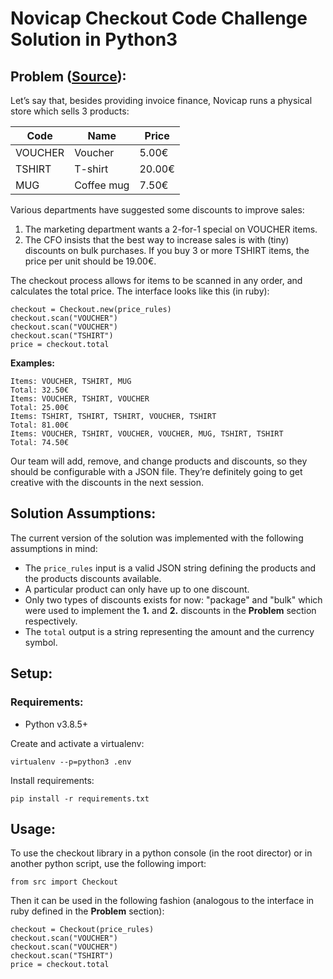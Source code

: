 # Novicap Checkout Code Challenge Solution in Python3

## Problem ([Source](https://novicap.com/en/code-challenge/)):
 Let’s say that, besides providing invoice finance, Novicap runs a physical store which sells 3 products:

|Code         | Name         |  Price    |
|-------------|--------------|-----------|
|VOUCHER      | Voucher      |   5.00€   |
|TSHIRT       | T-shirt      |  20.00€   |
|MUG          | Coffee mug   |   7.50€   |

Various departments have suggested some discounts to improve sales:

1. The marketing department wants a 2-for-1 special on VOUCHER items.
2. The CFO insists that the best way to increase sales is with (tiny) discounts on bulk purchases. If you buy 3 or more TSHIRT items, the price per unit should be 19.00€.

The checkout process allows for items to be scanned in any order, and calculates the total price. The interface looks like this (in ruby):
```
checkout = Checkout.new(price_rules)
checkout.scan("VOUCHER")
checkout.scan("VOUCHER")
checkout.scan("TSHIRT")
price = checkout.total
```

**Examples:**
```
Items: VOUCHER, TSHIRT, MUG
Total: 32.50€
Items: VOUCHER, TSHIRT, VOUCHER
Total: 25.00€
Items: TSHIRT, TSHIRT, TSHIRT, VOUCHER, TSHIRT
Total: 81.00€
Items: VOUCHER, TSHIRT, VOUCHER, VOUCHER, MUG, TSHIRT, TSHIRT
Total: 74.50€
```
Our team will add, remove, and change products and discounts, so they should be configurable with a JSON file. They’re definitely going to get creative with the discounts in the next session.

## Solution Assumptions:

The current version of the solution was implemented with the following assumptions in mind:
- The `price_rules` input is a valid JSON string defining the products and the products discounts available.
- A particular product can only have up to one discount.
- Only two types of discounts exists for now: "package" and "bulk" which were used to implement the **1.** and **2.** discounts in the **Problem** section respectively.
- The `total` output is a string representing the amount and the currency symbol.

## Setup:

### Requirements:

 - Python v3.8.5+ 

Create and activate a virtualenv:
```
virtualenv --p=python3 .env
```
Install requirements:
```
pip install -r requirements.txt
```

## Usage:

To use the checkout library in a python console (in the root director) or in another python script, use the following import:
```
from src import Checkout
```
Then it can be used in the following fashion (analogous to the interface in ruby defined in the **Problem** section):
```
checkout = Checkout(price_rules)
checkout.scan("VOUCHER")
checkout.scan("VOUCHER")
checkout.scan("TSHIRT")
price = checkout.total
```
